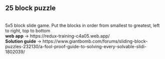 <h2>25 block puzzle</h2>
<br>5x5 block slide game. Put the blocks in order from smallest to greatest, left to right, top to bottom
<br><b>web app</b> -> https://redux-training-c4a05.web.app/
<br><b>Solution guide</b> -> https://www.giantbomb.com/forums/sliding-block-puzzles-232130/a-fool-proof-guide-to-solving-every-solvable-slidi-1802039/
